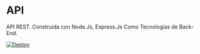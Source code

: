 
# API 

API REST. Construida con Node.Js, Express.Js Como Tecnologias de Back-End. 

[![Deploy](https://www.herokucdn.com/deploy/button.png)](https://heroku.com/deploy?template=https://github.com/p-jacobo2012240/API)
